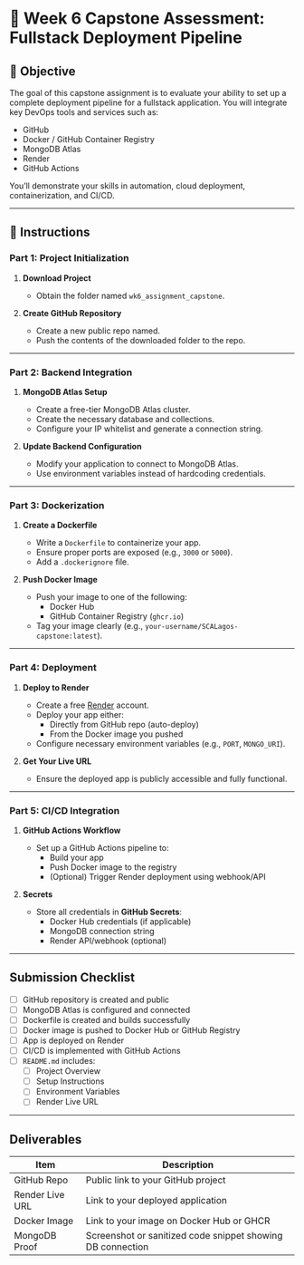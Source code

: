 # 🧪 Week 6 Capstone Assessment: Fullstack Deployment Pipeline

## 📘 Objective

The goal of this capstone assignment is to evaluate your ability to set up a complete deployment pipeline for a fullstack application. You will integrate key DevOps tools and services such as:

- GitHub
- Docker / GitHub Container Registry
- MongoDB Atlas
- Render
- GitHub Actions

You’ll demonstrate your skills in automation, cloud deployment, containerization, and CI/CD.

---

## 📝 Instructions

### Part 1: Project Initialization

1. **Download Project**
   - Obtain the folder named `wk6_assignment_capstone`.

2. **Create GitHub Repository**
   - Create a new public repo named.
   - Push the contents of the downloaded folder to the repo.

---

### Part 2: Backend Integration

1. **MongoDB Atlas Setup**
   - Create a free-tier MongoDB Atlas cluster.
   - Create the necessary database and collections.
   - Configure your IP whitelist and generate a connection string.

2. **Update Backend Configuration**
   - Modify your application to connect to MongoDB Atlas.
   - Use environment variables instead of hardcoding credentials.

---

### Part 3: Dockerization

1. **Create a Dockerfile**
   - Write a `Dockerfile` to containerize your app.
   - Ensure proper ports are exposed (e.g., `3000` or `5000`).
   - Add a `.dockerignore` file.

2. **Push Docker Image**
   - Push your image to one of the following:
     - Docker Hub
     - GitHub Container Registry (`ghcr.io`)
   - Tag your image clearly (e.g., `your-username/SCALagos-capstone:latest`).

---

### Part 4: Deployment

1. **Deploy to Render**
   - Create a free [Render](https://render.com/) account.
   - Deploy your app either:
     - Directly from GitHub repo (auto-deploy)
     - From the Docker image you pushed
   - Configure necessary environment variables (e.g., `PORT`, `MONGO_URI`).

2. **Get Your Live URL**
   - Ensure the deployed app is publicly accessible and fully functional.

---

### Part 5: CI/CD Integration

1. **GitHub Actions Workflow**
   - Set up a GitHub Actions pipeline to:
     - Build your app
     - Push Docker image to the registry
     - (Optional) Trigger Render deployment using webhook/API

2. **Secrets**
   - Store all credentials in **GitHub Secrets**:
     - Docker Hub credentials (if applicable)
     - MongoDB connection string
     - Render API/webhook (optional)

---

## Submission Checklist

- [ ] GitHub repository is created and public  
- [ ] MongoDB Atlas is configured and connected  
- [ ] Dockerfile is created and builds successfully  
- [ ] Docker image is pushed to Docker Hub or GitHub Registry  
- [ ] App is deployed on Render  
- [ ] CI/CD is implemented with GitHub Actions  
- [ ] `README.md` includes:
  - [ ] Project Overview  
  - [ ] Setup Instructions  
  - [ ] Environment Variables  
  - [ ] Render Live URL  

---

## Deliverables

| Item | Description |
|------|-------------|
| GitHub Repo | Public link to your GitHub project |
| Render Live URL | Link to your deployed application |
| Docker Image | Link to your image on Docker Hub or GHCR |
| MongoDB Proof | Screenshot or sanitized code snippet showing DB connection |



